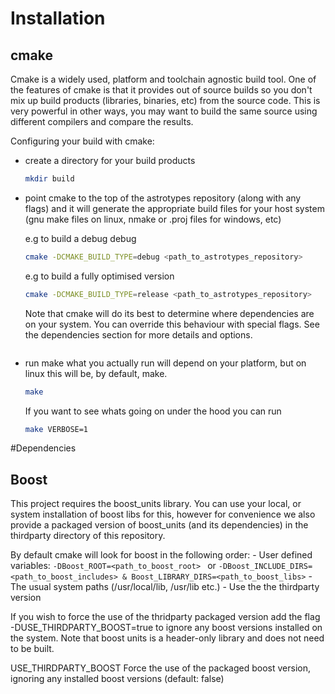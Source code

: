 # Installation
## cmake
Cmake is a widely used, platform and toolchain agnostic build tool.
One of the features of cmake is that it provides out of source builds
so you don't mix up build products (libraries, binaries, etc) from the source code.
This is very powerful in other ways, you may want to build the same source using
different compilers and compare the results.

Configuring your build with cmake:
  - create a directory for your build products
    ```bash
    mkdir build
    ```
  - point cmake to the top of the astrotypes repository (along with any flags)
    and it will generate the appropriate build files for your host system 
    (gnu make files on linux, nmake or .proj files for windows, etc)

    e.g to build a debug debug 
    ```bash
    cmake -DCMAKE_BUILD_TYPE=debug <path_to_astrotypes_repository>
    ```
    e.g to build a fully optimised version
    ```bash
    cmake -DCMAKE_BUILD_TYPE=release <path_to_astrotypes_repository>
    ```

    Note that cmake will do its best to determine where dependencies are
    on your system. You can override this behaviour with special flags.
    See the dependencies section for more details and options.
    ```
  - run make
    what you actually run will depend on your platform, but on linux this
    will be, by default, make.
    ```bash
    make
    ```
    If you want to see whats going on under the hood you can run
    ```bash
    make VERBOSE=1
    ```

#Dependencies 
## Boost
This project requires the boost_units library.
You can use your local, or system installation of boost libs for this, however for convenience we also provide a
packaged version of boost_units (and its dependencies) in the thirdparty directory of this repository.

By default cmake will look for boost in the following order:
    - User defined variables: 
        ```
        -DBoost_ROOT=<path_to_boost_root> 
        ```
        or
        ```
        -DBoost_INCLUDE_DIRS=<path_to_boost_includes> & Boost_LIBRARY_DIRS=<path_to_boost_libs>
        ```
    - The usual system paths (/usr/local/lib, /usr/lib etc.)
    - Use the the thirdparty version

If you wish to force the use of the thridparty packaged version add the flag -DUSE_THIRDPARTY_BOOST=true to ignore any boost versions installed on the system.
Note that boost units is a header-only library and does not need to be built.

USE_THIRDPARTY_BOOST		Force the use of the packaged boost version, ignoring any installed boost versions (default: false)

